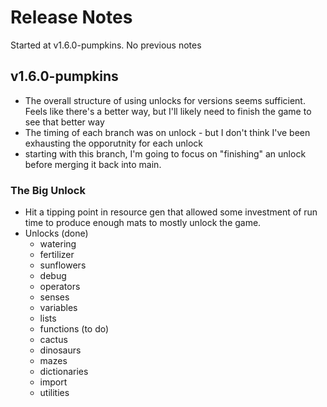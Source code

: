 # Release Notes

Started at v1.6.0-pumpkins. No previous notes

## v1.6.0-pumpkins

- The overall structure of using unlocks for versions seems sufficient. Feels like there's a better way, but I'll likely need to finish the game to see that better way
- The timing of each branch was on unlock - but I don't think I've been exhausting the opporutnity for each unlock
- starting with this branch, I'm going to focus on "finishing" an unlock before merging it back into main. 

### The Big Unlock
- Hit a tipping point in resource gen that allowed some investment of run time to produce enough mats to mostly unlock the game. 
- Unlocks
(done)
    - watering 
    - fertilizer
    - sunflowers
    - debug
    - operators
    - senses
    - variables
    - lists
    - functions
(to do)
    - cactus
    - dinosaurs
    - mazes
    - dictionaries
    - import
    - utilities